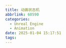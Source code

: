 ```yaml
---
title: 动画状态机
abbrlink: 60590
categories:
  - Unreal Engine
  - Animation
date: 2025-01-04 15:17:51
tags:
---
```

